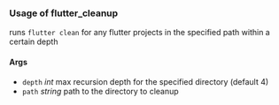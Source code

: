 ### Usage of flutter_cleanup
runs `flutter clean` for any flutter projects in the specified path within a certain depth

#### Args
- `depth` *int*
    max recursion depth for the specified directory (default 4)
- `path` *string*
    path to the directory to cleanup
